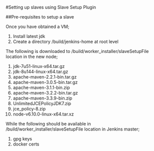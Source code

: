 #Setting up slaves using Slave Setup Plugin

##Pre-requisites to setup a slave 

Once you have obtained a VM;
 1. Install latest jdk
 2. Create a directory /build/jenkins-home at root level

The following is downloaded to /build/worker_installer/slaveSetupFile location in the new node;
 1. jdk-7u51-linux-x64.tar.gz
 2. jdk-8u144-linux-x64.tar.gz
 3. apache-maven-2.2.1-bin.tar.gz
 4. apache-maven-3.0.5-bin.tar.gz
 5. apache-maven-3.1.1-bin.zip
 6. apache-maven-3.2.2-bin.tar.gz
 7. apache-maven-3.3.9-bin.zip
 8. UnlimitedJCEPolicyJDK7.zip
 9. jce_policy-8.zip
 10. node-v6.10.0-linux-x64.tar.xz
 
 While the following should be available in /build/worker_installer/slaveSetupFile location in Jenkins master;
 1. gpg keys
 2. docker certs




